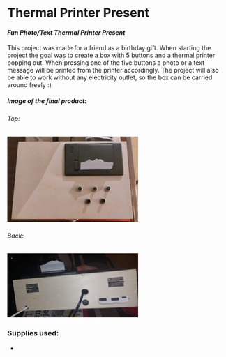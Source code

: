 # Thermal Printer Present
#### _Fun Photo/Text Thermal Printer Present_

This project was made for a friend as a birthday gift.
When starting the project the goal was to create a box with 5 buttons and a thermal printer popping out.
When pressing one of the five buttons a photo or a text message will be printed from the printer accordingly.
The project will also be able to work without any electricity outlet, so the box can be carried around freely :)

##### Image of the final product:
###### Top:
<img src="https://github.com/jakored1/pi-thermal-printer/blob/main/photos-for-readme/TopViewPic.jpeg?raw=true" alt="drawing" width="300"/>

###### Back:
<img src="https://github.com/jakored1/pi-thermal-printer/blob/main/photos-for-readme/BackPic.jpeg?raw=true" alt="drawing" width="300"/>

### Supplies used:
- 
